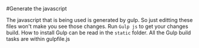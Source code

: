 #Generate the javascript 

The javascript that is being used is generated by gulp. So just editting these files won't make you see those changes.
Run `Gulp js` to get your changes build. How to install Gulp can be read in the `static` folder. 
All the Gulp build tasks are within gulpfile.js